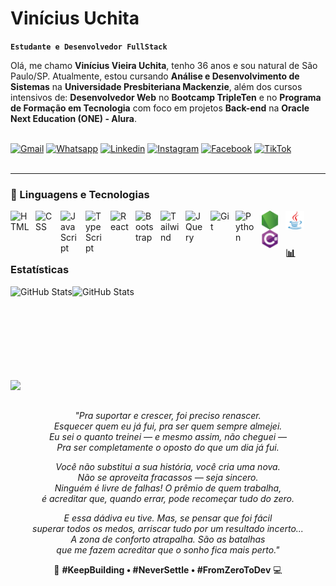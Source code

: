 # **Vinícius Uchita**

**`Estudante e Desenvolvedor FullStack`**

Olá, me chamo **Vinícius Vieira Uchita**, tenho 36 anos e sou natural de São Paulo/SP. Atualmente, estou cursando **Análise e Desenvolvimento de Sistemas** na **Universidade Presbiteriana Mackenzie**, além dos cursos intensivos de: **Desenvolvedor Web** no **Bootcamp TripleTen** e no **Programa de Formação em Tecnologia** com foco em projetos **Back-end** na **Oracle Next Education (ONE) - Alura**.<br/><br/>

[![Gmail](https://img.shields.io/badge/Gmail-D14836?style=for-the-badge&logo=gmail&logoColor=white)](mailto:viniciusuchita@gmail.com)
[![Whatsapp](https://img.shields.io/badge/WhatsApp-25D366?style=for-the-badge&logo=whatsapp&logoColor=white)](https://wa.me/5511963840830)
[![Linkedin](https://img.shields.io/badge/LinkedIn-0077B5?style=for-the-badge&logo=linkedin&logoColor=white)](https://www.linkedin.com/in/viniciusuchita/)
[![Instagram](https://img.shields.io/badge/Instagram-E4405F?style=for-the-badge&logo=instagram&logoColor=white)](https://www.instagram.com/vincivieira/profilecard/?igsh=MWViMW9nanV1N293ZA%3D%3D)
[![Facebook](https://img.shields.io/badge/Facebook-1877F2?style=for-the-badge&logo=facebook&logoColor=white)](https://www.facebook.com/viniciusvieira.uchita?mibextid=ZbWKwL&_rdc=2&_rdr)
[![TikTok](https://img.shields.io/badge/TikTok-000000?style=for-the-badge&logo=tiktok&logoColor=white)](https://www.tiktok.com/@vinnyvieira13)
<br><br>

---

### 🤖 Linguagens e Tecnologias

<img 
    align="left" 
    alt="HTML"
    title="HTML" 
    width="30px" 
    style="padding-right: 10px;" 
    src="https://cdn.jsdelivr.net/gh/devicons/devicon@latest/icons/html5/html5-original.svg" 
/>
<img 
    align="left" 
    alt="CSS" 
    title="CSS"
    width="30px" 
    style="padding-right: 10px;" 
    src="https://cdn.jsdelivr.net/gh/devicons/devicon@latest/icons/css3/css3-original.svg" 
/>
<img 
    align="left" 
    alt="JavaScript" 
    title="JavaScript"
    width="30px" 
    style="padding-right: 10px;" 
    src="https://cdn.jsdelivr.net/gh/devicons/devicon@latest/icons/javascript/javascript-original.svg" 
/>
<img 
    align="left" 
    alt="TypeScript"
    title="TypeScript" 
    width="30px" 
    style="padding-right: 10px;" 
    src="https://cdn.jsdelivr.net/gh/devicons/devicon@latest/icons/typescript/typescript-original.svg" 
/>
<img 
    align="left" 
    alt="React"
    title="React" 
    width="30px" 
    style="padding-right: 10px;" 
    src="https://cdn.jsdelivr.net/gh/devicons/devicon@latest/icons/react/react-original.svg" 
/>
<img 
    align="left" 
    alt="Bootstrap"
    title="Bootstrap" 
    width="30px" 
    style="padding-right: 10px;" 
    src="https://cdn.jsdelivr.net/gh/devicons/devicon@latest/icons/bootstrap/bootstrap-original.svg" 
/>
<img 
    align="left" 
    alt="Tailwind" 
    title="Tailwind"
    width="30px" 
    style="padding-right: 10px;" 
    src="https://cdn.jsdelivr.net/gh/devicons/devicon@latest/icons/tailwindcss/tailwindcss-original.svg" 
/>
<img 
    align="left" 
    alt="JQuery" 
    title="JQuery"
    width="30px" 
    style="padding-right: 10px;" 
    src="https://cdn.jsdelivr.net/gh/devicons/devicon@latest/icons/jquery/jquery-original.svg" 
/>
<img 
    align="left" 
    alt="Git" 
    title="Git"
    width="30px" 
    style="padding-right: 10px;" 
    src="https://cdn.jsdelivr.net/gh/devicons/devicon@latest/icons/git/git-original.svg" 
/>
<img 
    align="left" 
    alt="Python" 
    title="Python"
    width="30px" 
    style="padding-right: 10px;" 
    src="https://cdn.jsdelivr.net/gh/devicons/devicon@latest/icons/python/python-original.svg"
/>
<img 
    align="left"
    alt="Node.js"
    title="Python"
    width="30px" 
    style="padding-right: 10px;" 
    src="https://raw.githubusercontent.com/devicons/devicon/master/icons/nodejs/nodejs-original.svg"
/>
<img 
  align="left"
  alt="Java"
  title="Java"
  width="30px" 
  style="padding-right: 10px;" 
  src="https://raw.githubusercontent.com/devicons/devicon/master/icons/java/java-original.svg"
/>
<img
  align="left"
  alt="Csharp"
  title="Csharp"
  width="30px" 
  style="padding-right: 10px;" 
  src="https://raw.githubusercontent.com/devicons/devicon/master/icons/csharp/csharp-original.svg"
/><br><br>

### 📊 Estatísticas

<p>
<img align="left" alt="GitHub Stats" height="150" src="https://github-readme-stats.vercel.app/api/top-langs/?username=devviniuchita&show_icons=true&theme=tokyonight&include_all_commits=true&locale=pt-br&cache_seconds=1800&langs_count=9&hide=Rich%20Text%20Format" />
<img align="left" alt="GitHub Stats" height="150" src="https://github-readme-stats.vercel.app/api/top-langs/?username=devviniuchita&theme=tokyonight&layout=compact&langs_count=9&hide=Rich%20Text%20Format&cache_seconds=1800" />
</p>

</br></br></br></br></br></br></br></br>
<p align="left"> <img align="left" src="https://profile-counter.glitch.me/devviniuchita/count.svg" /></p>
</br></br>

<p align="center">
  <em>"Pra suportar e crescer, foi preciso renascer.<br>
  Esquecer quem eu já fui, pra ser quem sempre almejei.<br>
  Eu sei o quanto treinei — e mesmo assim, não cheguei —<br>
  Pra ser completamente o oposto do que um dia já fui.</em>
</p>

<p align="center">
  <em>Você não substitui a sua história, você cria uma nova.<br>
  Não se aproveita fracassos — seja sincero.<br>
  Ninguém é livre de falhas! O prêmio de quem trabalha,<br>
  é acreditar que, quando errar, pode recomeçar tudo do zero.</em>
</p>

<p align="center">
  <em>E essa dádiva eu tive. Mas, se pensar que foi fácil<br>
  superar todos os medos, arriscar tudo por um resultado incerto...<br>
  A zona de conforto atrapalha. São as batalhas<br>
  que me fazem acreditar que o sonho fica mais perto."</em>
</p>

<p align="center">
  🚀 <strong>#KeepBuilding • #NeverSettle • #FromZeroToDev</strong> 💻
</p>

